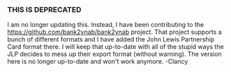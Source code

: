 ### THIS IS DEPRECATED
I am no longer updating this. Instead, I have been contributing to the https://github.com/bank2ynab/bank2ynab project.
That project supports a bunch of different formats and I have added the John Lewis Partnership Card format there.
I will keep that up-to-date with all of the stupid ways the JLP decides to mess up their export format (without warning).
The version here is no longer up-to-date and won't work anymore.
-Clancy
